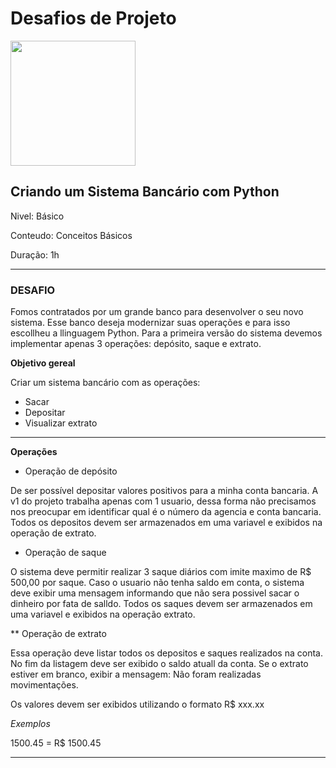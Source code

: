 # **Desafios de Projeto**

<img src="https://hermes.dio.me/lab_projects/badges/04769934-e77a-4b20-a779-1e6f7a7ab1c8.png" width="200">

## **Criando um Sistema Bancário com Python**
Nivel: Básico

Conteudo: Conceitos Básicos

Duração: 1h

----
### **DESAFIO**

Fomos contratados por um grande banco para desenvolver o seu novo sistema. Esse banco deseja modernizar suas operações e para isso escollheu a llinguagem Python. Para a primeira versão do sistema devemos implementar apenas 3 operações: depósito, saque e extrato.

**Objetivo gereal**

Criar um sistema bancário com as operações: 
* Sacar
* Depositar
* Visualizar extrato

---

**Operações**

* Operação de depósito

De ser possível depositar valores positivos para a minha conta bancaria. A v1 do projeto trabalha apenas com 1 usuario, dessa forma não precisamos nos preocupar em identificar qual é o número da agencia e conta bancaria. Todos os depositos devem ser armazenados em uma variavel e exibidos na operação de extrato.

* Operação de saque

O sistema deve permitir realizar 3 saque diários com imite maximo de R$ 500,00 por saque. Caso o usuario não tenha saldo em conta, o sistema deve exibir uma mensagem informando que não sera possivel sacar o dinheiro por fata de salldo. Todos os saques devem ser armazenados em uma variavel e exibidos na operação extrato.

** Operação de extrato

Essa operação deve listar todos os depositos e saques realizados na conta. No fim da listagem deve ser exibido o saldo atuall da conta. Se o extrato estiver em branco, exibir a mensagem: Não foram realizadas movimentações.

Os valores devem ser exibidos utilizando o formato R$ xxx.xx

*Exemplos*

1500.45 = R$ 1500.45

---